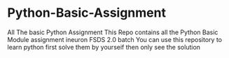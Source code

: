 # Python-Basic-Assignment
All The basic Python Assignment 
This Repo contains all the Python Basic Module assignment ineuron FSDS 2.0 batch 
You can use this repository to learn python first solve them by yourseif then only see the solution 
